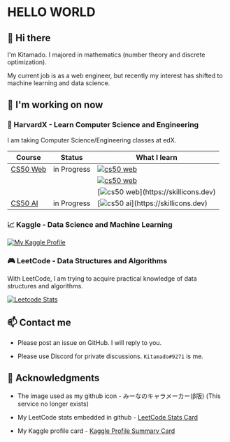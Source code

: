 # HELLO WORLD

## 👋 Hi there

I'm Kitamado. I majored in mathematics (number theory and discrete optimization).

My current job is as a web engineer, but recently my interest has shifted to machine learning and data science.

<!-- ## 📊 My Stats

[![Seasawher's GitHub stats](https://github-readme-stats.vercel.app/api?username=Seasawher&count_private=true&theme=nord)](https://github.com/anuraghazra/github-readme-stats) [![trophy](https://github-profile-trophy.vercel.app/?username=Seasawher&theme=nord&column=4)](https://github.com/ryo-ma/github-profile-trophy)

[![Top Langs](https://github-readme-stats.vercel.app/api/top-langs/?username=Seasawher&layout=compact&theme=nord&langs_count=10)](https://github.com/anuraghazra/github-readme-stats) -->

<!-- [![GitHub Streak](https://streak-stats.demolab.com/?user=Seasawher&theme=nord)](https://github.com/DenverCoder1/github-readme-streak-stats) -->

<!-- [![github activity graph](https://github-readme-activity-graph.cyclic.app/graph?username=Seasawher&theme=nord)](https://github.com/ashutosh00710/github-readme-activity-graph) -->

## 🌱 I'm working on now

### 🏫 HarvardX - Learn Computer Science and Engineering

I am taking Computer Science/Engineering classes at edX. 

| Course                                         | Status      | What I learn                                                                               |
| ---------------------------------------------- | ----------- | ------------------------------------------------------------------------------------------ |
| [CS50 Web](https://cs50.harvard.edu/web/2020/) | in Progress | [![cs50 web](https://skillicons.dev/icons?i=python,django,sqlite)](https://skillicons.dev) |
|                                                |             | [![cs50 web](https://skillicons.dev/icons?i=js,react,bootstrap)](https://skillicons.dev)   |
|                                                |             | [![cs50 web](https://skillicons.dev/icons?i=docker,git,)](https://skillicons.dev)          |
| [CS50 AI](https://cs50.harvard.edu/ai/2020/)   | in Progress | [![cs50 ai](https://skillicons.dev/icons?i=python,,)](https://skillicons.dev)              |

### 📈 Kaggle - Data Science and Machine Learning

[![My Kaggle Profile](https://kaggle-card.chienhsiang-hung.eu.org/api/svg?seasawher)](https://www.kaggle.com/seasawher)

<!-- ### 📖 Microsoft Learn - Learn Machine Learning and Data Science

| Learning Path                                  | Status      | What I learn                                                                               |
| ---------------------------------------------- | ----------- | ------------------------------------------------------------------------------------------ |
| [Foundations Using Data Science](https://learn.microsoft.com/ja-jp/training/paths/machine-learning-foundations-using-data-science/) | in Progress | [![MS](https://skillicons.dev/icons?i=python,,)](https://skillicons.dev)             | -->

### 🎮 LeetCode - Data Structures and Algorithms

With LeetCode, I am trying to acquire practical knowledge of data structures and algorithms.

[![Leetcode Stats](https://leetcard.jacoblin.cool/Seasawher?ext=contest&theme=nord)](https://leetcode.com/Seasawher/)


## 📫 Contact me

* Please post an issue on GitHub. I will reply to you.

* Please use Discord for private discussions. `Kitamado#9271` is me.

## :bow: Acknowledgments

* The image used as my github icon - みーなのキャラメーカー(β版) (This service no longer exists)

* My LeetCode stats embedded in github - [LeetCode Stats Card](https://github.com/JacobLinCool/LeetCode-Stats-Card)

* My Kaggle profile card - [Kaggle Profile Summary Card](https://github.com/chienhsiang-hung/kaggle-profile-summary-card)
